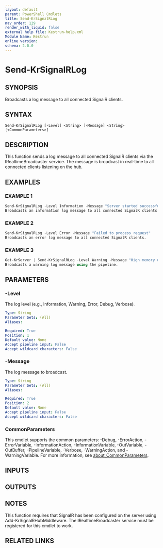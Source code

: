 ```yaml
---
layout: default
parent: PowerShell Cmdlets
title: Send-KrSignalRLog
nav_order: 129
render_with_liquid: false
external help file: Kestrun-help.xml
Module Name: Kestrun
online version:
schema: 2.0.0
---
```


# Send-KrSignalRLog

## SYNOPSIS
Broadcasts a log message to all connected SignalR clients.

## SYNTAX

```
Send-KrSignalRLog [-Level] <String> [-Message] <String> [<CommonParameters>]
```

## DESCRIPTION
This function sends a log message to all connected SignalR clients via the IRealtimeBroadcaster service.
The message is broadcast in real-time to all connected clients listening on the hub.

## EXAMPLES

### EXAMPLE 1
```powershell
Send-KrSignalRLog -Level Information -Message "Server started successfully"
Broadcasts an information log message to all connected SignalR clients.
```

### EXAMPLE 2
```powershell
Send-KrSignalRLog -Level Error -Message "Failed to process request"
Broadcasts an error log message to all connected SignalR clients.
```

### EXAMPLE 3
```powershell
Get-KrServer | Send-KrSignalRLog -Level Warning -Message "High memory usage detected"
Broadcasts a warning log message using the pipeline.
```

## PARAMETERS

### -Level
The log level (e.g., Information, Warning, Error, Debug, Verbose).

```yaml
Type: String
Parameter Sets: (All)
Aliases:

Required: True
Position: 1
Default value: None
Accept pipeline input: False
Accept wildcard characters: False
```

### -Message
The log message to broadcast.

```yaml
Type: String
Parameter Sets: (All)
Aliases:

Required: True
Position: 2
Default value: None
Accept pipeline input: False
Accept wildcard characters: False
```

### CommonParameters
This cmdlet supports the common parameters: -Debug, -ErrorAction, -ErrorVariable, -InformationAction, -InformationVariable, -OutVariable, -OutBuffer, -PipelineVariable, -Verbose, -WarningAction, and -WarningVariable. For more information, see [about_CommonParameters](http://go.microsoft.com/fwlink/?LinkID=113216).

## INPUTS

## OUTPUTS

## NOTES
This function requires that SignalR has been configured on the server using Add-KrSignalRHubMiddleware.
The IRealtimeBroadcaster service must be registered for this cmdlet to work.

## RELATED LINKS
